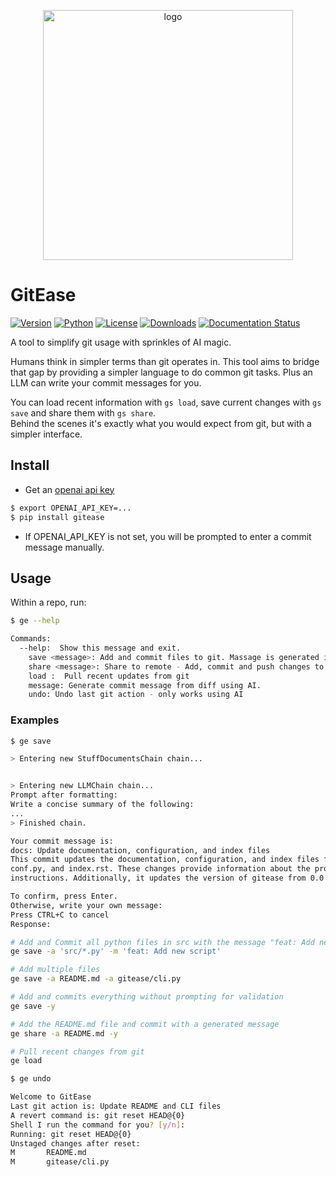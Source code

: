 <p align="center">
   <img src="https://xethub.com/xdssio/gitease/raw/branch/main/docs/images/logo.png" alt="logo" width="400" />
</p>

# GitEase
[![Version](https://img.shields.io/pypi/v/gitease.svg?style=flat)](https://pypi.python.org/pypi/gitease/)
[![Python](https://img.shields.io/pypi/pyversions/gitease.svg?style=flat)](https://pypi.python.org/pypi/gitease/)
[![License](https://img.shields.io/github/license/xetdata/gitease?style=flat)](https://xethub.com/xdssio/gitease/src/branch/main/LICENSE)
[![Downloads](https://img.shields.io/pypi/dm/gitease?style=flat)](https://pypi.python.org/pypi/gitease/)
[![Documentation Status](https://readthedocs.org/projects/gitease/badge/?version=latest)](https://gitease.readthedocs.io/en/latest/?badge=latest)


A tool to simplify git usage with sprinkles of AI magic.

Humans think in simpler terms than git operates in. This tool aims to bridge that gap by providing a simpler language to
do common git tasks. Plus an LLM can write your commit messages for you.

You can load recent information with `gs load`, save current changes with `gs save` and share them with `gs share`.    
Behind the scenes it's exactly what you would expect from git, but with a simpler interface.

## Install

* Get an [openai api key](https://platform.openai.com/account/api-keys)

```bash
$ export OPENAI_API_KEY=...
$ pip install gitease
```

* If OPENAI_API_KEY is not set, you will be prompted to enter a commit message manually.

## Usage

Within a repo, run:

```bash
$ ge --help

Commands:
  --help:  Show this message and exit.        
    save <message>: Add and commit files to git. Massage is generated if not provided         
    share <message>: Share to remote - Add, commit and push changes to git. Massage is generated if not provided
    load :  Pull recent updates from git
    message: Generate commit message from diff using AI.
    undo: Undo last git action - only works using AI
```
### Examples
```bash
$ ge save

> Entering new StuffDocumentsChain chain...


> Entering new LLMChain chain...
Prompt after formatting:
Write a concise summary of the following:
...
> Finished chain.

Your commit message is:
docs: Update documentation, configuration, and index files
This commit updates the documentation, configuration, and index files for the project, including Makefile,
conf.py, and index.rst. These changes provide information about the project, its features, and quickstart
instructions. Additionally, it updates the version of gitease from 0.0.5 to 0.0.6.

To confirm, press Enter.
Otherwise, write your own message:
Press CTRL+C to cancel
Response:
```

```bash
# Add and Commit all python files in src with the message "feat: Add new script"
ge save -a 'src/*.py' -m 'feat: Add new script'

# Add multiple files
ge save -a README.md -a gitease/cli.py

# Add and commits everything without prompting for validation
ge save -y

# Add the README.md file and commit with a generated message
ge share -a README.md -y 

# Pull recent changes from git
ge load
```

```bash
$ ge undo

Welcome to GitEase
Last git action is: Update README and CLI files
A revert command is: git reset HEAD@{0}
Shell I run the command for you? [y/n]: 
Running: git reset HEAD@{0}
Unstaged changes after reset:
M       README.md
M       gitease/cli.py
```